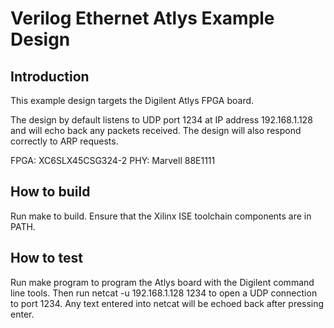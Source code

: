 # Verilog Ethernet Atlys Example Design

## Introduction

This example design targets the Digilent Atlys FPGA board.

The design by default listens to UDP port 1234 at IP address 192.168.1.128 and
will echo back any packets received.  The design will also respond correctly
to ARP requests.  

FPGA: XC6SLX45CSG324-2
PHY: Marvell 88E1111

## How to build

Run make to build.  Ensure that the Xilinx ISE toolchain components are
in PATH.  

## How to test

Run make program to program the Atlys board with the Digilent command line
tools.  Then run netcat -u 192.168.1.128 1234 to open a UDP connection to
port 1234.  Any text entered into netcat will be echoed back after pressing
enter. 


